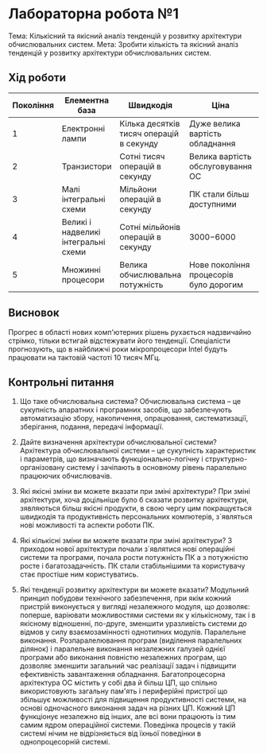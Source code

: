 # Лабораторна робота №1 
Тема: Кількісний та якісний аналіз тенденцій у розвитку архітектури обчислювальних систем.
Мета: Зробити кількість та якісний аналіз тенденцій у розвитку архітектури обчислювальних систем.
## Хід роботи 

|Покоління                           |Елементна база|Швидкодія|Ціна|Роки використання|Носій інформації| 
|------------------------------------------------|----|----|----|------|-----|
|1|Електронні лампи|Кілька десятків тисяч операцій в секунду|Дуже велика вартість обладнання|1946-1955|Перфокарта, перфолента|
|2|Транзистори |Сотні тисяч операцій в секунду|Велика вартість обслуговування ОС|1955-1965|Магнітна стрічка|
|3|Малі інтегральні схеми|Мільйони операцій в секунду|ПК стали більш доступними|1965-1975|Диск|
|4|Великі і надвеликі інтегральні схеми|Сотні мільйонів операцій в секунду|3000$-6000$|1975-1990|Гнучкий і лазерний диск|
|5|Множинні процесори|Велика обчислювальна потужність|Нове покоління процесорів було дорогим|1990-…|Оптичні, напівпровідникові, магнітні|


## Висновок 
Прогрес в області нових комп'ютерних рішень рухається надзвичайно стрімко, тільки встигай відстежувати його тенденції. Спеціалісти прогнозують, що в найближчі роки мікропроцесори Intel будуть працювати на тактовій частоті 10 тисяч МГц.
## Контрольні питання
1. Що таке обчислювальна система?
Обчислювальна система – це сукупність апаратних і програмних засобів, що забезпечують автоматизацію збору, накопичення, опрацювання, систематизації, зберігання, подання, передачі інформації.
2. Дайте визначення архітектури обчислювальної системи?
Архітектура обчислювальної системи – це сукупність характеристик і параметрів, що визначають функціонально-логічну і структурно-організовану систему і зачіпають в основному рівень паралельно працюючих обчислювачів.
4. Які якісні зміни ви можете вказати при зміні архітектури?
При зміні архітектури, хоча доцільніше було б сказати розвитку архітектури, зявляються більш якісні продукти, в свою чергу цим покращується швидкодія та продуктивність персональних компютерів, з`являться нові можливості та аспекти роботи ПК.
5. Які кількісні зміни ви можете вказати при зміні архітектури?
З приходом нової архітектури почали з`являтися нові операційні системи та програми, почала рости потужність ПК а з потужністю росте і багатозадачність. ПК стали стабільнішими та користувачу стає простіше ним користуватись.

6. Які тенденції розвитку архітектури ви можете вказати?
Модульний принцип побудови технічного забезпечення, при якім кожний пристрій виконується у вигляді незалежного модуля, що дозволяє: поперше, варіювати можливостями системи як у кількісному, так і в якісному відношенні, по-друге, зменшити уразливість системи до відмов у силу взаємозамінності однотипних модулів. Паралельне виконання. Розпаралелювання програм (виділення паралельних ділянок) і паралельне виконання незалежних галузей однієї програми або виконання повністю незалежних програм, що дозволяє зменшити загальний час реалізації задач і підвищити ефективність завантаження обладнання. Багатопроцесорна архітектура ОС містить у собі два й більш ЦП, що спільно використовують загальну пам'ять і периферійні пристрої що збільшує можливості для підвищення продуктивності системи, на основі одночасного виконання задач на різних ЦП. Кожний ЦП функціонує незалежно від інших, але всі вони працюють із тим самим ядром операційної системи. Поведінка процесів у такій системі нічим не відрізняється від їхньої поведінки в однопроцесорній системі.
